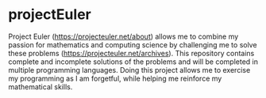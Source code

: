 # projectEuler
Project Euler (https://projecteuler.net/about) allows me to combine my passion for mathematics and computing science by challenging me to solve these problems (https://projecteuler.net/archives). This repository contains complete and incomplete solutions of the problems and will be completed in multiple programming languages. Doing this project allows me to exercise my programming as I am forgetful, while helping me reinforce my mathematical skills.
